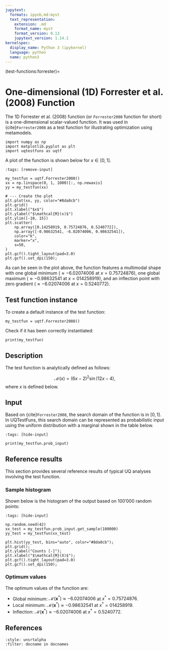 ```yaml
---
jupytext:
  formats: ipynb,md:myst
  text_representation:
    extension: .md
    format_name: myst
    format_version: 0.13
    jupytext_version: 1.14.1
kernelspec:
  display_name: Python 3 (ipykernel)
  language: python
  name: python3
---
```


(test-functions:forrester)=
# One-dimensional (1D) Forrester et al. (2008) Function

The 1D Forrester et al. (2008) function (or `Forrester2008` function for short)
is a one-dimensional scalar-valued function.
It was used in {cite}`Forrester2008` as a test function for illustrating
optimization using metamodels.

```{code-cell} ipython3
import numpy as np
import matplotlib.pyplot as plt
import uqtestfuns as uqtf
```

A plot of the function is shown below for $x \in [0, 1]$.

```{code-cell} ipython3
:tags: [remove-input]

my_testfun = uqtf.Forrester2008()
xx = np.linspace(0, 1, 1000)[:, np.newaxis]
yy = my_testfun(xx)

# --- Create the plot
plt.plot(xx, yy, color="#8da0cb")
plt.grid()
plt.xlabel("$x$")
plt.ylabel("$\mathcal{M}(x)$")
plt.ylim([-10, 15])
plt.scatter(
    np.array([0.14258919, 0.75724876, 0.5240772]),
    np.array([-0.98632541, -6.02074006, 0.98632541]),
    color="k",
    marker="x",
    s=50,
)
plt.gcf().tight_layout(pad=3.0)
plt.gcf().set_dpi(150);
```

As can be seen in the plot above, the function features a multimodal shape
with one global minimum ($\approx -6.02074006$ at $x = 0.75724876$),
one global maximum ($\approx -0.98632541$ at $x = 014258919$),
and an inflection point with zero gradient ($\approx -6.02074006$ at $x = 0.5240772$).

## Test function instance

To create a default instance of the test function:

```{code-cell} ipython3
my_testfun = uqtf.Forrester2008()
```

Check if it has been correctly instantiated:

```{code-cell} ipython3
print(my_testfun)
```

## Description

The test function is analytically defined as follows:

$$
\mathcal{M}(x) = (6 x - 2)^2 \sin{(12 x - 4)},
$$
where $x$ is defined below.

## Input

Based on {cite}`Forrester2008`, the search domain of the 
function is in $[0, 1]$.
In UQTestFuns, this search domain can be represented as probabilistic input
using the uniform distribution with a marginal shown in the table below.

```{code-cell} ipython3
:tags: [hide-input]

print(my_testfun.prob_input)
```

## Reference results

This section provides several reference results of typical UQ analyses involving
the test function.

### Sample histogram

Shown below is the histogram of the output based on $100'000$ random points:

```{code-cell} ipython3
:tags: [hide-input]

np.random.seed(42)
xx_test = my_testfun.prob_input.get_sample(100000)
yy_test = my_testfun(xx_test)

plt.hist(yy_test, bins="auto", color="#8da0cb");
plt.grid();
plt.ylabel("Counts [-]");
plt.xlabel("$\mathcal{M}(X)$");
plt.gcf().tight_layout(pad=3.0)
plt.gcf().set_dpi(150);
```

### Optimum values

The optimum values of the function are:

- Global minimum: $\mathcal{M}(\boldsymbol{x}^*) \approx -6.02074006$ at $x^* = 0.75724876$.
- Local minimum: $\mathcal{M}(\boldsymbol{x}^*) \approx -0.98632541$ at $x^* = 014258919$.
- Inflection: $\mathcal{M}(\boldsymbol{x}^*) \approx -6.02074006$ at $x^* = 0.5240772$.

## References

```{bibliography}
:style: unsrtalpha
:filter: docname in docnames
```
